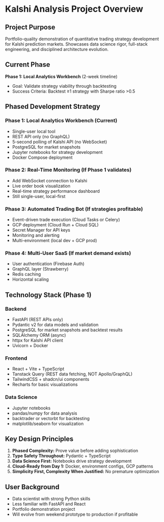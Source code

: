 # Kalshi Analysis Project Overview

## Project Purpose
Portfolio-quality demonstration of quantitative trading strategy development for Kalshi prediction markets. Showcases data science rigor, full-stack engineering, and disciplined architecture evolution.

## Current Phase
**Phase 1: Local Analytics Workbench** (2-week timeline)
- Goal: Validate strategy viability through backtesting
- Success Criteria: Backtest ≥1 strategy with Sharpe ratio >0.5

## Phased Development Strategy

### Phase 1: Local Analytics Workbench (Current)
- Single-user local tool
- REST API only (no GraphQL)
- 5-second polling of Kalshi API (no WebSocket)
- PostgreSQL for market snapshots
- Jupyter notebooks for strategy development
- Docker Compose deployment

### Phase 2: Real-Time Monitoring (If Phase 1 validates)
- Add WebSocket connection to Kalshi
- Live order book visualization
- Real-time strategy performance dashboard
- Still single-user, local-first

### Phase 3: Automated Trading Bot (If strategies profitable)
- Event-driven trade execution (Cloud Tasks or Celery)
- GCP deployment (Cloud Run + Cloud SQL)
- Secret Manager for API keys
- Monitoring and alerting
- Multi-environment (local dev + GCP prod)

### Phase 4: Multi-User SaaS (If market demand exists)
- User authentication (Firebase Auth)
- GraphQL layer (Strawberry)
- Redis caching
- Horizontal scaling

## Technology Stack (Phase 1)

### Backend
- FastAPI (REST APIs only)
- Pydantic v2 for data models and validation
- PostgreSQL for market snapshots and backtest results
- SQLAlchemy ORM (async)
- httpx for Kalshi API client
- Uvicorn + Docker

### Frontend
- React + Vite + TypeScript
- Tanstack Query (REST data fetching, NOT Apollo/GraphQL)
- TailwindCSS + shadcn/ui components
- Recharts for basic visualizations

### Data Science
- Jupyter notebooks
- pandas/numpy for data analysis
- backtrader or vectorbt for backtesting
- matplotlib/seaborn for visualization

## Key Design Principles
1. **Phased Complexity:** Prove value before adding sophistication
2. **Type Safety Throughout:** Pydantic + TypeScript
3. **Data Science First:** Notebooks drive strategy development
4. **Cloud-Ready from Day 1:** Docker, environment configs, GCP patterns
5. **Simplicity First, Complexity When Justified:** No premature optimization

## User Background
- Data scientist with strong Python skills
- Less familiar with FastAPI and React
- Portfolio demonstration project
- Will evolve from weekend prototype to production if profitable
